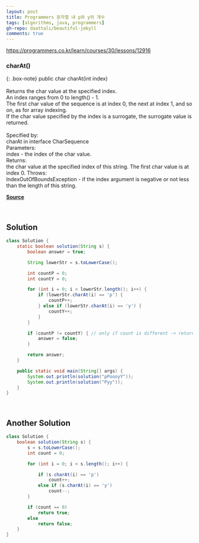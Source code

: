 ```yaml
---
layout: post
title: Programmers 문자열 내 p와 y의 개수
tags: [algorithms, java, programmers]
gh-repo: daattali/beautiful-jekyll
comments: true
---
```


<https://programmers.co.kr/learn/courses/30/lessons/12916>

### charAt()

{: .box-note}
public char charAt​(int index)<br><br>
Returns the char value at the specified index.<br>
An index ranges from 0 to length() - 1.<br>
The first char value of the sequence is at index 0, the next at index 1, and so on, as for array indexing.<br>
If the char value specified by the index is a surrogate, the surrogate value is returned.<br>
<br>
Specified by:<br>
charAt in interface CharSequence<br>
Parameters:<br>
index - the index of the char value.<br>
Returns:<br>
the char value at the specified index of this string. The first char value is at index 0.</r>
Throws:<br>
IndexOutOfBoundsException - if the index argument is negative or not less than the length of this string.<br>

[**Source**](https://docs.oracle.com/en/java/javase/11/docs/api/java.base/java/lang/String.html)

<br>

## Solution

```java
class Solution {
    static boolean solution(String s) {
        boolean answer = true;

        String lowerStr = s.toLowerCase();

        int countP = 0;
        int countY = 0;

        for (int i = 0; i < lowerStr.length(); i++) {
            if (lowerStr.charAt(i) == 'p') {
                countP++;
            } else if (lowerStr.charAt(i) == 'y') {
                countY++;
            }
        }

        if (countP != countY) { // only if count is different -> return true
            answer = false;
        }

        return answer;
    }

    public static void main(String[] args) {
        System.out.println(solution("pPoooyY"));
        System.out.println(solution("Pyy"));
    }
}
```
<br>

## Another Solution

```java
class Solution {
    boolean solution(String s) {
        s = s.toLowerCase();
        int count = 0;

        for (int i = 0; i < s.length(); i++) {

            if (s.charAt(i) == 'p')
                count++;
            else if (s.charAt(i) == 'y')
                count--;
        }

        if (count == 0)
            return true;
        else
            return false;
    }
}
```
